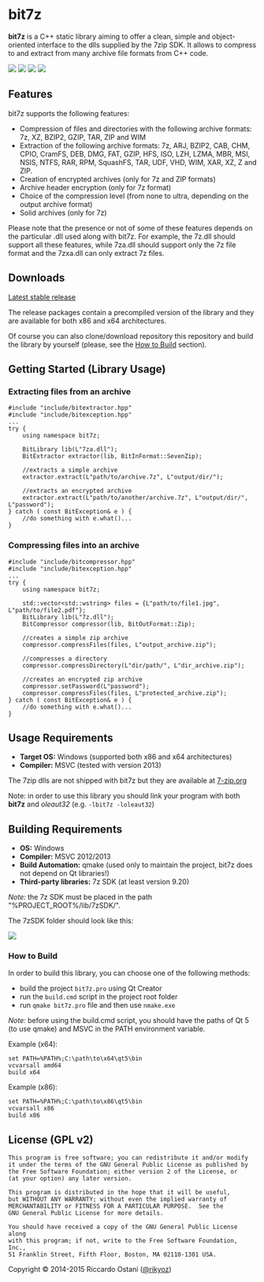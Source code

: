 bit7z
=====

**bit7z** is a C++ static library aiming to offer a clean, simple and object-oriented interface to the dlls supplied by the 7zip SDK. It allows to compress to and extract from many archive file formats from C++ code.

![](http://img.shields.io/badge/version-v1.0.0-blue.svg?style=flat) ![](http://img.shields.io/badge/license-GPL%20v2-red.svg?style=flat) ![](https://img.shields.io/badge/platform-windows-8BCF40.svg?style=flat) ![](http://img.shields.io/badge/compiler-MSVC-lightgrey.svg?style=flat)

## Features
bit7z supports the following features:

+ Compression of files and directories with the following archive formats: 7z, XZ, BZIP2, GZIP, TAR, ZIP and WIM
+ Extraction of the following archive formats: 7z, ARJ, BZIP2, CAB, CHM, CPIO, CramFS, DEB, DMG, FAT, GZIP, HFS, ISO, LZH, LZMA, MBR, MSI, NSIS, NTFS, RAR, RPM, SquashFS, TAR, UDF, VHD, WIM, XAR, XZ, Z and ZIP.
+ Creation of encrypted archives (only for 7z and ZIP formats)
+ Archive header encryption (only for 7z format)
+ Choice of the compression level (from none to ultra, depending on the output archive format)
+ Solid archives (only for 7z)

Please note that the presence or not of some of these features depends on the particular .dll used along with bit7z. For example, the 7z.dll should support all these features, while 7za.dll should support only the 7z file format and the 7zxa.dll can only extract 7z files.

## Downloads

[Latest stable release](https://github.com/rikyoz/bit7z/releases/latest)

The release packages contain a precompiled version of the library and they are available for both x86 and x64 architectures.

Of course you can also clone/download repository this repository and build the library by yourself (please, see the [How to Build](#how-to-build) section).

## Getting Started (Library Usage)

### Extracting files from an archive

~~~~~~~~~~~~~{.cpp}
#include "include/bitextractor.hpp"
#include "include/bitexception.hpp"
...
try {
	using namespace bit7z;

	BitLibrary lib(L"7za.dll");
	BitExtractor extractor(lib, BitInFormat::SevenZip);
	
	//extracts a simple archive
	extractor.extract(L"path/to/archive.7z", L"output/dir/");

	//extracts an encrypted archive
	extractor.extract(L"path/to/another/archive.7z", L"output/dir/", L"password");
} catch ( const BitException& e ) {
	//do something with e.what()...
}
~~~~~~~~~~~~~

### Compressing files into an archive

~~~~~~~~~~~~~{.cpp}
#include "include/bitcompressor.hpp"
#include "include/bitexception.hpp"
...
try {
	using namespace bit7z;

	std::vector<std::wstring> files = {L"path/to/file1.jpg", L"path/to/file2.pdf"};
	BitLibrary lib(L"7z.dll");
	BitCompressor compressor(lib, BitOutFormat::Zip);

	//creates a simple zip archive
	compressor.compressFiles(files, L"output_archive.zip");

	//compresses a directory
	compressor.compressDirectory(L"dir/path/", L"dir_archive.zip");

	//creates an encrypted zip archive
	compressor.setPassword(L"password");
	compressor.compressFiles(files, L"protected_archive.zip");
} catch ( const BitException& e ) {
	//do something with e.what()... 
}
~~~~~~~~~~~~~

## Usage Requirements
+ **Target OS:** Windows (supported both x86 and x64 architectures)
+ **Compiler:** MSVC (tested with version 2013)

The 7zip dlls are not shipped with bit7z but they are available at [7-zip.org](http://www.7-zip.org/)

Note: in order to use this library you should link your program with both **bit7z** and *oleaut32* (e.g. `-lbit7z -loleaut32`)

## Building Requirements
+ **OS:** Windows
+ **Compiler:** MSVC 2012/2013
+ **Build Automation:** qmake (used only to maintain the project, bit7z does not depend on Qt libraries!)
+ **Third-party libraries:** 7z SDK (at least version 9.20)

*Note:* the 7z SDK must be placed in the path "%PROJECT_ROOT%/lib/7zSDK/".

The 7zSDK folder should look like this:

![](http://i.imgur.com/pgS7UHl.png)

### How to Build

In order to build this library, you can choose one of the following methods:
+ build the project `bit7z.pro` using Qt Creator
+ run the `build.cmd` script in the project root folder
+ run `qmake bit7z.pro` file and then use `nmake.exe`

*Note:* before using the build.cmd script, you should have the paths of Qt 5 (to use qmake) and MSVC in the PATH environment variable.

Example (x64):

~~~~~~~~~~~~~{.bat}
set PATH=%PATH%;C:\path\to\x64\qt5\bin
vcvarsall amd64
build x64
~~~~~~~~~~~~~

Example (x86):

~~~~~~~~~~~~~{.bat}
set PATH=%PATH%;C:\path\to\x86\qt5\bin
vcvarsall x86
build x86
~~~~~~~~~~~~~

## License (GPL v2)
    This program is free software; you can redistribute it and/or modify
    it under the terms of the GNU General Public License as published by
    the Free Software Foundation; either version 2 of the License, or
    (at your option) any later version.

    This program is distributed in the hope that it will be useful,
    but WITHOUT ANY WARRANTY; without even the implied warranty of
    MERCHANTABILITY or FITNESS FOR A PARTICULAR PURPOSE.  See the
    GNU General Public License for more details.

    You should have received a copy of the GNU General Public License along
    with this program; if not, write to the Free Software Foundation, Inc.,
    51 Franklin Street, Fifth Floor, Boston, MA 02110-1301 USA.

Copyright &copy; 2014-2015 Riccardo Ostani ([@rikyoz](https://github.com/rikyoz))